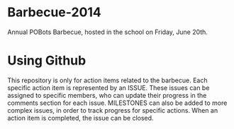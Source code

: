 Barbecue-2014
=============

Annual POBots Barbecue, hosted in the school on Friday, June 20th.


Using Github
============
This repository is only for action items related to the barbecue. Each specific action item is represented by an ISSUE. These issues can be assigned to specific members, who can update their progress in the comments section for each issue. MILESTONES can also be added to more complex issues, in order to track progress for specific actions. When an action item is completed, the issue can be closed.
